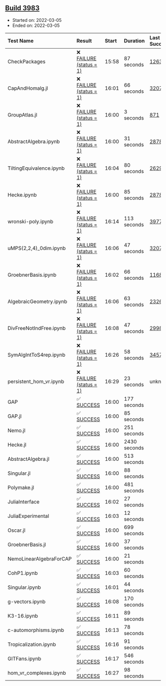 ## [Build 3983](https://oscarci.mathematik.uni-kl.de/job/oscar-stable/3983/)

* Started on: 2022-03-05
* Ended on: 2022-03-05

| Test Name    | Result | Start | Duration | Last Success | First Failure |
|:-------------|:-------|:------|:---------|:-------------|:--------------|
| CheckPackages | ❌ [FAILURE (status = 1)](https://oscarci.mathematik.uni-kl.de/job/oscar-stable/3983/artifact/logs/build-3983/CheckPackages.log) | 15:58 | 87 seconds | [1263](https://oscarci.mathematik.uni-kl.de/job/oscar-stable/1263/) | [1264](https://oscarci.mathematik.uni-kl.de/job/oscar-stable/1264/) |
| CapAndHomalg.jl | ❌ [FAILURE (status = 1)](https://oscarci.mathematik.uni-kl.de/job/oscar-stable/3983/artifact/logs/build-3983/CapAndHomalg.jl.log) | 16:01 | 66 seconds | [3207](https://oscarci.mathematik.uni-kl.de/job/oscar-stable/3207/) | [3208](https://oscarci.mathematik.uni-kl.de/job/oscar-stable/3208/) |
| GroupAtlas.jl | ❌ [FAILURE (status = 1)](https://oscarci.mathematik.uni-kl.de/job/oscar-stable/3983/artifact/logs/build-3983/GroupAtlas.jl.log) | 16:00 | 3 seconds | [871](https://oscarci.mathematik.uni-kl.de/job/oscar-stable/871/) | [872](https://oscarci.mathematik.uni-kl.de/job/oscar-stable/872/) |
| AbstractAlgebra.ipynb | ❌ [FAILURE (status = 1)](https://oscarci.mathematik.uni-kl.de/job/oscar-stable/3983/artifact/logs/build-3983/AbstractAlgebra.ipynb.log) | 16:00 | 31 seconds | [2878](https://oscarci.mathematik.uni-kl.de/job/oscar-stable/2878/) | [2879](https://oscarci.mathematik.uni-kl.de/job/oscar-stable/2879/) |
| TiltingEquivalence.ipynb | ❌ [FAILURE (status = 1)](https://oscarci.mathematik.uni-kl.de/job/oscar-stable/3983/artifact/logs/build-3983/TiltingEquivalence.ipynb.log) | 16:04 | 80 seconds | [2629](https://oscarci.mathematik.uni-kl.de/job/oscar-stable/2629/) | [2630](https://oscarci.mathematik.uni-kl.de/job/oscar-stable/2630/) |
| Hecke.ipynb | ❌ [FAILURE (status = 1)](https://oscarci.mathematik.uni-kl.de/job/oscar-stable/3983/artifact/logs/build-3983/Hecke.ipynb.log) | 16:00 | 85 seconds | [2878](https://oscarci.mathematik.uni-kl.de/job/oscar-stable/2878/) | [2879](https://oscarci.mathematik.uni-kl.de/job/oscar-stable/2879/) |
| wronski-poly.ipynb | ❌ [FAILURE (status = 1)](https://oscarci.mathematik.uni-kl.de/job/oscar-stable/3983/artifact/logs/build-3983/wronski-poly.ipynb.log) | 16:14 | 113 seconds | [3977](https://oscarci.mathematik.uni-kl.de/job/oscar-stable/3977/) | [3978](https://oscarci.mathematik.uni-kl.de/job/oscar-stable/3978/) |
| uMPS(2,2,4)_0dim.ipynb | ❌ [FAILURE (status = 1)](https://oscarci.mathematik.uni-kl.de/job/oscar-stable/3983/artifact/logs/build-3983/uMPS-2-2-4-_0dim.ipynb.log) | 16:06 | 47 seconds | [3207](https://oscarci.mathematik.uni-kl.de/job/oscar-stable/3207/) | [3208](https://oscarci.mathematik.uni-kl.de/job/oscar-stable/3208/) |
| GroebnerBasis.ipynb | ❌ [FAILURE (status = 1)](https://oscarci.mathematik.uni-kl.de/job/oscar-stable/3983/artifact/logs/build-3983/GroebnerBasis.ipynb.log) | 16:02 | 66 seconds | [1168](https://oscarci.mathematik.uni-kl.de/job/oscar-stable/1168/) | [1169](https://oscarci.mathematik.uni-kl.de/job/oscar-stable/1169/) |
| AlgebraicGeometry.ipynb | ❌ [FAILURE (status = 1)](https://oscarci.mathematik.uni-kl.de/job/oscar-stable/3983/artifact/logs/build-3983/AlgebraicGeometry.ipynb.log) | 16:06 | 63 seconds | [2326](https://oscarci.mathematik.uni-kl.de/job/oscar-stable/2326/) | [2327](https://oscarci.mathematik.uni-kl.de/job/oscar-stable/2327/) |
| DivFreeNotIndFree.ipynb | ❌ [FAILURE (status = 1)](https://oscarci.mathematik.uni-kl.de/job/oscar-stable/3983/artifact/logs/build-3983/DivFreeNotIndFree.ipynb.log) | 16:08 | 47 seconds | [2998](https://oscarci.mathematik.uni-kl.de/job/oscar-stable/2998/) | [2999](https://oscarci.mathematik.uni-kl.de/job/oscar-stable/2999/) |
| SymAlgIntToS4rep.ipynb | ❌ [FAILURE (status = 1)](https://oscarci.mathematik.uni-kl.de/job/oscar-stable/3983/artifact/logs/build-3983/SymAlgIntToS4rep.ipynb.log) | 16:26 | 58 seconds | [3457](https://oscarci.mathematik.uni-kl.de/job/oscar-stable/3457/) | [3458](https://oscarci.mathematik.uni-kl.de/job/oscar-stable/3458/) |
| persistent_hom_vr.ipynb | ❌ [FAILURE (status = 1)](https://oscarci.mathematik.uni-kl.de/job/oscar-stable/3983/artifact/logs/build-3983/persistent_hom_vr.ipynb.log) | 16:29 | 23 seconds | unknown | unknown |
| GAP | ✅ [SUCCESS](https://oscarci.mathematik.uni-kl.de/job/oscar-stable/3983/artifact/logs/build-3983/GAP.log) | 16:00 | 177 seconds |  |  |
| GAP.jl | ✅ [SUCCESS](https://oscarci.mathematik.uni-kl.de/job/oscar-stable/3983/artifact/logs/build-3983/GAP.jl.log) | 16:00 | 85 seconds |  |  |
| Nemo.jl | ✅ [SUCCESS](https://oscarci.mathematik.uni-kl.de/job/oscar-stable/3983/artifact/logs/build-3983/Nemo.jl.log) | 16:00 | 251 seconds |  |  |
| Hecke.jl | ✅ [SUCCESS](https://oscarci.mathematik.uni-kl.de/job/oscar-stable/3983/artifact/logs/build-3983/Hecke.jl.log) | 16:00 | 2430 seconds |  |  |
| AbstractAlgebra.jl | ✅ [SUCCESS](https://oscarci.mathematik.uni-kl.de/job/oscar-stable/3983/artifact/logs/build-3983/AbstractAlgebra.jl.log) | 16:00 | 513 seconds |  |  |
| Singular.jl | ✅ [SUCCESS](https://oscarci.mathematik.uni-kl.de/job/oscar-stable/3983/artifact/logs/build-3983/Singular.jl.log) | 16:00 | 88 seconds |  |  |
| Polymake.jl | ✅ [SUCCESS](https://oscarci.mathematik.uni-kl.de/job/oscar-stable/3983/artifact/logs/build-3983/Polymake.jl.log) | 16:00 | 481 seconds |  |  |
| JuliaInterface | ✅ [SUCCESS](https://oscarci.mathematik.uni-kl.de/job/oscar-stable/3983/artifact/logs/build-3983/JuliaInterface.log) | 16:02 | 27 seconds |  |  |
| JuliaExperimental | ✅ [SUCCESS](https://oscarci.mathematik.uni-kl.de/job/oscar-stable/3983/artifact/logs/build-3983/JuliaExperimental.log) | 16:03 | 12 seconds |  |  |
| Oscar.jl | ✅ [SUCCESS](https://oscarci.mathematik.uni-kl.de/job/oscar-stable/3983/artifact/logs/build-3983/Oscar.jl.log) | 16:00 | 699 seconds |  |  |
| GroebnerBasis.jl | ✅ [SUCCESS](https://oscarci.mathematik.uni-kl.de/job/oscar-stable/3983/artifact/logs/build-3983/GroebnerBasis.jl.log) | 16:00 | 37 seconds |  |  |
| NemoLinearAlgebraForCAP | ✅ [SUCCESS](https://oscarci.mathematik.uni-kl.de/job/oscar-stable/3983/artifact/logs/build-3983/NemoLinearAlgebraForCAP.log) | 16:00 | 21 seconds |  |  |
| CohP1.ipynb | ✅ [SUCCESS](https://oscarci.mathematik.uni-kl.de/job/oscar-stable/3983/artifact/logs/build-3983/CohP1.ipynb.log) | 16:03 | 60 seconds |  |  |
| Singular.ipynb | ✅ [SUCCESS](https://oscarci.mathematik.uni-kl.de/job/oscar-stable/3983/artifact/logs/build-3983/Singular.ipynb.log) | 16:01 | 44 seconds |  |  |
| g-vectors.ipynb | ✅ [SUCCESS](https://oscarci.mathematik.uni-kl.de/job/oscar-stable/3983/artifact/logs/build-3983/g-vectors.ipynb.log) | 16:08 | 170 seconds |  |  |
| K3-16.ipynb | ✅ [SUCCESS](https://oscarci.mathematik.uni-kl.de/job/oscar-stable/3983/artifact/logs/build-3983/K3-16.ipynb.log) | 16:11 | 89 seconds |  |  |
| c-automorphisms.ipynb | ✅ [SUCCESS](https://oscarci.mathematik.uni-kl.de/job/oscar-stable/3983/artifact/logs/build-3983/c-automorphisms.ipynb.log) | 16:13 | 78 seconds |  |  |
| Tropicalization.ipynb | ✅ [SUCCESS](https://oscarci.mathematik.uni-kl.de/job/oscar-stable/3983/artifact/logs/build-3983/Tropicalization.ipynb.log) | 16:16 | 91 seconds |  |  |
| GITFans.ipynb | ✅ [SUCCESS](https://oscarci.mathematik.uni-kl.de/job/oscar-stable/3983/artifact/logs/build-3983/GITFans.ipynb.log) | 16:17 | 546 seconds |  |  |
| hom_vr_complexes.ipynb | ✅ [SUCCESS](https://oscarci.mathematik.uni-kl.de/job/oscar-stable/3983/artifact/logs/build-3983/hom_vr_complexes.ipynb.log) | 16:27 | 98 seconds |  |  |
